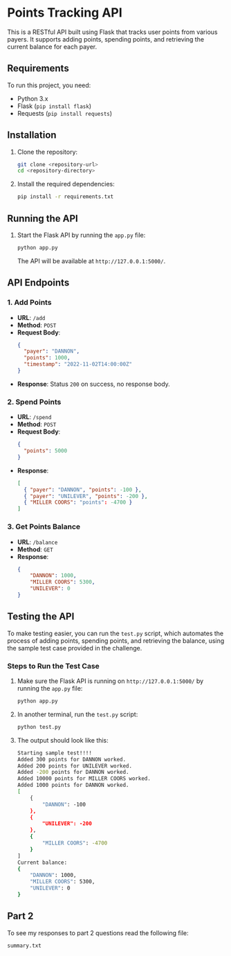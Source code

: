 # Points Tracking API

This is a RESTful API built using Flask that tracks user points from various payers. It supports adding points, spending points, and retrieving the current balance for each payer.

## Requirements

To run this project, you need:

- Python 3.x
- Flask (`pip install flask`)
- Requests (`pip install requests`)

## Installation

1. Clone the repository:

   ```bash
   git clone <repository-url>
   cd <repository-directory>
   ```
2. Install the required dependencies:

   ```bash
   pip install -r requirements.txt
   ```

## Running the API

1. Start the Flask API by running the `app.py` file:

   ```bash
   python app.py
   ```

   The API will be available at `http://127.0.0.1:5000/`.

## API Endpoints

### 1. Add Points

- **URL**: `/add`
- **Method**: `POST`
- **Request Body**:
  ```json
  {
    "payer": "DANNON",
    "points": 1000,
    "timestamp": "2022-11-02T14:00:00Z"
  }
  ```
- **Response**: Status `200` on success, no response body.

### 2. Spend Points

- **URL**: `/spend`
- **Method**: `POST`
- **Request Body**:
  ```json
  {
    "points": 5000
  }
  ```
- **Response**:
  ```json
  [
    { "payer": "DANNON", "points": -100 },
    { "payer": "UNILEVER", "points": -200 },
    { "MILLER COORS": "points": -4700 }
  ]
  ```

### 3. Get Points Balance

- **URL**: `/balance`
- **Method**: `GET`
- **Response**:
  ```json
  {
      "DANNON": 1000,
      "MILLER COORS": 5300,
      "UNILEVER": 0
  }
  ```

## Testing the API

To make testing easier, you can run the `test.py` script, which automates the process of adding points, spending points, and retrieving the balance, using the sample test case provided in the challenge.

### Steps to Run the Test Case

1. Make sure the Flask API is running on `http://127.0.0.1:5000/` by running the `app.py` file:

   ```bash
   python app.py
   ```
2. In another terminal, run the `test.py` script:

   ```bash
   python test.py
   ```
3. The output should look like this:

   ```bash
   Starting sample test!!!!
   Added 300 points for DANNON worked.
   Added 200 points for UNILEVER worked.
   Added -200 points for DANNON worked.
   Added 10000 points for MILLER COORS worked.
   Added 1000 points for DANNON worked.
   [
       {
           "DANNON": -100
       },
       {
           "UNILEVER": -200
       },
       {
           "MILLER COORS": -4700
       }
   ]
   Current balance:
   {
       "DANNON": 1000,
       "MILLER COORS": 5300,
       "UNILEVER": 0
   }
   ```

## Part 2

To see my responses to part 2 questions read the following file:

```bash
summary.txt
```